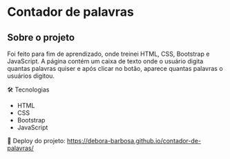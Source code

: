 # Contador de palavras

## Sobre o projeto
Foi feito para fim de aprendizado, onde treinei HTML, CSS, Bootstrap e JavaScript. A página contém um caixa de texto onde o usuário digita quantas palavras quiser e após clicar no botão, aparece quantas palavras o usuários digitou.

🛠️ Tecnologias
- HTML
- CSS
- Bootstrap
- JavaScript

🔗 Deploy do projeto: https://debora-barbosa.github.io/contador-de-palavras/
